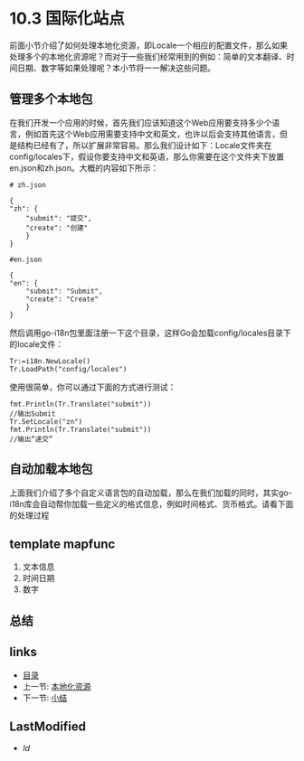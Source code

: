 # 10.3 国际化站点
前面小节介绍了如何处理本地化资源，即Locale一个相应的配置文件，那么如果处理多个的本地化资源呢？而对于一些我们经常用到的例如：简单的文本翻译、时间日期、数字等如果处理呢？本小节将一一解决这些问题。
## 管理多个本地包
在我们开发一个应用的时候，首先我们应该知道这个Web应用要支持多少个语言，例如首先这个Web应用需要支持中文和英文，也许以后会支持其他语言，但是结构已经有了，所以扩展非常容易。那么我们设计如下：Locale文件夹在config/locales下，假设你要支持中文和英语，那么你需要在这个文件夹下放置en.json和zh.json。大概的内容如下所示：
	
	# zh.json

	{
    "zh": {
        "submit": "提交",
        "create": "创建"
    	}
	}

	#en.json

	{
    "en": {
        "submit": "Submit",
        "create": "Create"
    	}
	}

然后调用go-i18n包里面注册一下这个目录，这样Go会加载config/locales目录下的locale文件：

	Tr:=i18n.NewLocale()	
	Tr.LoadPath("config/locales")
	
使用很简单，你可以通过下面的方式进行测试：

	fmt.Println(Tr.Translate("submit"))
	//输出Submit
	Tr.SetLocale("zn")
	fmt.Println(Tr.Translate("submit"))
	//输出“递交”

## 自动加载本地包
上面我们介绍了多个自定义语言包的自动加载，那么在我们加载的同时，其实go-i18n库会自动帮你加载一些定义的格式信息，例如时间格式、货币格式。请看下面的处理过程

	


## template mapfunc

1. 文本信息
2. 时间日期
3. 数字

## 总结
## links
  * [目录](<preface.md>)
  * 上一节: [本地化资源](<10.2.md>)
  * 下一节: [小结](<10.4.md>)

## LastModified
  * $Id$
